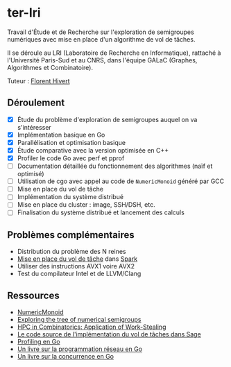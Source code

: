 # ter-lri

Travail d'Étude et de Recherche sur l'exploration de semigroupes numériques avec mise en place d'un algorithme de vol de tâches.

Il se déroule au LRI (Laboratoire de Recherche en Informatique), rattaché à l'Université Paris-Sud et au CNRS, dans l'équipe GALaC (Graphes, Algorithmes et Combinatoire).

Tuteur : [Florent Hivert](https://www.lri.fr/~hivert/)

## Déroulement

- [x] Étude du problème d'exploration de semigroupes auquel on va s'intéresser
- [x] Implémentation basique en Go
- [x] Parallélisation et optimisation basique
- [x] Étude comparative avec la version optimisée en C++
- [x] Profiler le code Go avec perf et pprof
- [ ] Documentation détaillée du fonctionnement des algorithmes (naïf et optimisé)
- [ ] Utilisation de cgo avec appel au code de `NumericMonoid` généré par GCC
- [ ] Mise en place du vol de tâche
- [ ] Implémentation du système distribué
- [ ] Mise en place du cluster : image, SSH/DSH, etc.
- [ ] Finalisation du système distribué et lancement des calculs

## Problèmes complémentaires

* Distribution du problème des N reines
* [Mise en place du vol de tâche](https://github.com/Didayolo/spark) dans [Spark](http://spark.apache.org/)
* Utiliser des instructions AVX1 voire AVX2
* Test du compilateur Intel et de LLVM/Clang

## Ressources

* [NumericMonoid](https://github.com/hivert/NumericMonoid)
* [Exploring the tree of numerical semigroups](https://hal.archives-ouvertes.fr/hal-00823339/document)
* [HPC in Combinatorics: Application of Work-Stealing](https://github.com/OpenDreamKit/OpenDreamKit/raw/master/WP5/T5.6/HPC-Combi.pdf)
* [Le code source de l'implémentation du vol de tâches dans Sage](https://github.com/sagemath/sage/blob/master/src/sage/parallel/map_reduce.py)
* [Profiling en Go](https://blog.golang.org/profiling-go-programs)
* [Un livre sur la programmation réseau en Go](https://www.gitbook.com/book/jannewmarch/network-programming-with-go-golang-/details)
* [Un livre sur la concurrence en Go](http://shop.oreilly.com/product/9781783983483.do)
